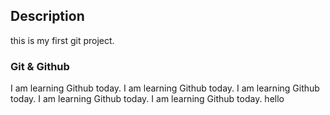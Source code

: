 ## Description

this is my first git project.

### Git & Github


I am learning Github today.
I am learning Github today.
I am learning Github today.
I am learning Github today.
I am learning Github today.
hello
